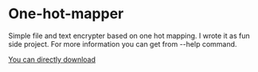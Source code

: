 # One-hot-mapper
Simple file and text encrypter based on one hot mapping. I wrote it as fun side project. For more information you can get from --help command. 

[You can directly download](../blob/master/target/release/project_one_hot_mapper.exe)
